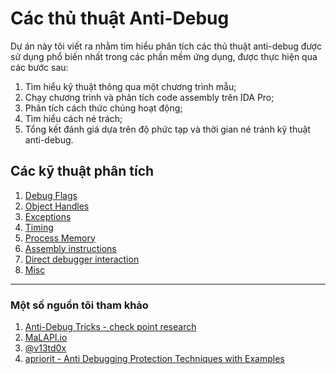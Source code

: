 # Các thủ thuật Anti-Debug

Dự án này tôi viết ra nhằm tìm hiểu phân tích các thủ thuật anti-debug được sử dụng phổ biến nhất trong các phần mềm ứng dụng, được thực hiện qua các bước sau:

1. Tìm hiểu kỹ thuật thông qua một chương trình mẫu;
2. Chạy chương trình và phân tích code assembly trên IDA Pro;
3. Phân tích cách thức chúng hoạt động;
4. Tìm hiểu cách né trách;
5. Tổng kết đánh giá dựa trên độ phức tạp và thời gian né tránh kỹ thuật anti-debug.

## Các kỹ thuật phân tích

1. [Debug Flags](/Debug%20Flags/)
2. [Object Handles](/Object%20Handles/)
3. [Exceptions](/Exceptions/)
4. [Timing](/Timing/)
5. [Process Memory](/Process%20Memory/)
6. [Assembly instructions](/Assembly%20instructions/)
7. [Direct debugger interaction](/Direct%20debugger%20interaction/)
8. [Misc](/Misc/)

---

### Một số nguồn tôi tham khảo

1. [Anti-Debug Tricks - check point research](https://anti-debug.checkpoint.com/)
2. [MaLAPI.io](https://malapi.io/#)
3. [@v13td0x](https://hackmd.io/@v13td0x)
4. [apriorit - Anti Debugging Protection Techniques with Examples](https://www.apriorit.com/dev-blog/367-anti-reverse-engineering-protection-techniques-to-use-before-releasing-software)
